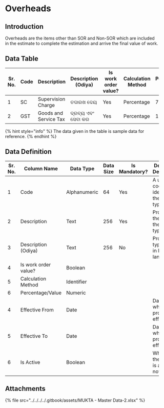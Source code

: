 # Overheads

## Introduction

Overheads are the items other than SOR and Non-SOR which are included in the estimate to complete the estimation and arrive the final value of work.

## Data Table

| Sr. No. | Code | Description           | Description (Odiya) | Is work order value? | Calculation Method | Percentage/ Value | Effective From | Effective To | Is Active |
| ------- | ---- | --------------------- | ------------------- | -------------------- | ------------------ | ----------------- | -------------- | ------------ | --------- |
| 1       | SC   | Supervision Charge    | ତଦାରଖ ଦେୟ           | Yes                  | Percentage         | 7.5               |                |              |           |
| 2       | GST  | Goods and Service Tax | ଦ୍ରବ୍ୟ ଏବଂ ସେବା କର  | Yes                  | Percentage         | 18                |                |              |           |

{% hint style="info" %}
The data given in the table is sample data for reference.
{% endhint %}

## Data Definition

<table><thead><tr><th width="97">Sr. No.</th><th>Column Name</th><th>Data Type</th><th>Data Size</th><th>Is Mandatory?</th><th>Definition/ Description</th></tr></thead><tbody><tr><td>1</td><td>Code</td><td>Alphanumeric</td><td>64</td><td>Yes</td><td>A unique code that identifies the project type.</td></tr><tr><td>2</td><td>Description</td><td>Text</td><td>256</td><td>Yes</td><td>Provides the name of the project type </td></tr><tr><td>3</td><td>Description (Odiya)</td><td>Text</td><td>256</td><td>No</td><td>Project type name in local language</td></tr><tr><td>4</td><td>Is work order value?</td><td>Boolean</td><td></td><td></td><td></td></tr><tr><td>5</td><td>Calculation Method</td><td>Identifier</td><td></td><td></td><td></td></tr><tr><td>6</td><td>Percentage/Value</td><td>Numeric</td><td></td><td></td><td></td></tr><tr><td>4</td><td>Effective From</td><td>Date</td><td></td><td></td><td>Date from which the project is effective</td></tr><tr><td>5</td><td>Effective To</td><td>Date</td><td></td><td></td><td>Date till which the project is effective</td></tr><tr><td>6</td><td>Is Active</td><td>Boolean</td><td></td><td></td><td>Whether the project is active or not</td></tr></tbody></table>

## Attachments

{% file src="../../../../.gitbook/assets/MUKTA - Master Data-2.xlsx" %}
